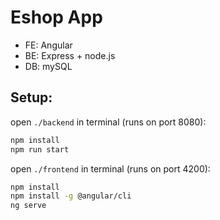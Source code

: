 # Eshop App

- FE: Angular  
- BE: Express + node.js  
- DB: mySQL  

## Setup:
open `./backend` in terminal (runs on port 8080):
```bash
npm install
npm run start
```
open `./frontend` in terminal (runs on port 4200):
```bash
npm install
npm install -g @angular/cli
ng serve
```
